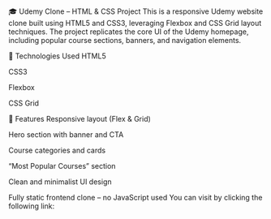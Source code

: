 🎓 Udemy Clone – HTML & CSS Project
This is a responsive Udemy website clone built using HTML5 and CSS3, leveraging Flexbox and CSS Grid layout techniques. The project replicates the core UI of the Udemy homepage, including popular course sections, banners, and navigation elements.

🔧 Technologies Used
HTML5

CSS3

Flexbox

CSS Grid

📌 Features
Responsive layout (Flex & Grid)

Hero section with banner and CTA

Course categories and cards

“Most Popular Courses” section

Clean and minimalist UI design

Fully static frontend clone – no JavaScript used
You can visit by clicking the following link: 
